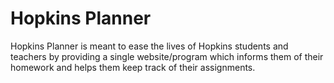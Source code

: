 Hopkins Planner
=============

Hopkins Planner is meant to ease the lives of Hopkins students and teachers by providing
a single website/program which informs them of their homework and helps them keep track
of their assignments.